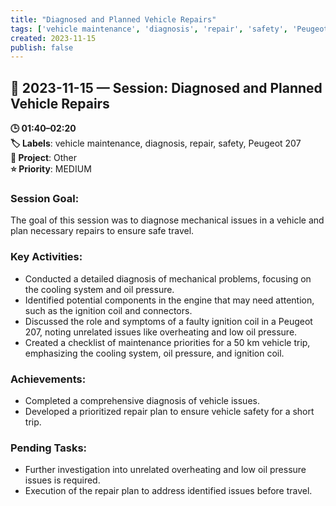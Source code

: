 ```yaml
---
title: "Diagnosed and Planned Vehicle Repairs"
tags: ['vehicle maintenance', 'diagnosis', 'repair', 'safety', 'Peugeot 207']
created: 2023-11-15
publish: false
---
```


## 📅 2023-11-15 — Session: Diagnosed and Planned Vehicle Repairs

**🕒 01:40–02:20**  
**🏷️ Labels**: vehicle maintenance, diagnosis, repair, safety, Peugeot 207  
**📂 Project**: Other  
**⭐ Priority**: MEDIUM  


### Session Goal:
The goal of this session was to diagnose mechanical issues in a vehicle and plan necessary repairs to ensure safe travel.

### Key Activities:
- Conducted a detailed diagnosis of mechanical problems, focusing on the cooling system and oil pressure.
- Identified potential components in the engine that may need attention, such as the ignition coil and connectors.
- Discussed the role and symptoms of a faulty ignition coil in a Peugeot 207, noting unrelated issues like overheating and low oil pressure.
- Created a checklist of maintenance priorities for a 50 km vehicle trip, emphasizing the cooling system, oil pressure, and ignition coil.

### Achievements:
- Completed a comprehensive diagnosis of vehicle issues.
- Developed a prioritized repair plan to ensure vehicle safety for a short trip.

### Pending Tasks:
- Further investigation into unrelated overheating and low oil pressure issues is required.
- Execution of the repair plan to address identified issues before travel.
